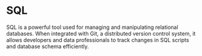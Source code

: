 # SQL
SQL is a powerful tool used for managing and manipulating relational databases. When integrated with Git, a distributed version control system, it allows developers and data professionals to track changes in SQL scripts and database schema efficiently. 
